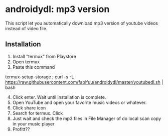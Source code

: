 # androidydl: mp3 version

This script let you automatically download mp3 version of youtube videos instead of video file.

## Installation
1. Install "termux" from Playstore
2. Open termux
3. Paste this command

  termux-setup-storage ; curl -s -L https://raw.githubusercontent.com/fabifuu/androidydl/master/youtubedl.sh | bash

4. Click enter. Wait until installation is complete.
5. Open YouTube and open your favorite music videos or whatever.
6. Click share icon
7. Search for termux. Click
8. Just wait and check the mp3 files in File Manager of do local scan copy in your music player
9. Profitt??
